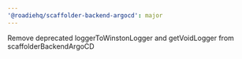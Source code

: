 ```yaml
---
'@roadiehq/scaffolder-backend-argocd': major
---
```


Remove deprecated loggerToWinstonLogger and getVoidLogger from scaffolderBackendArgoCD
